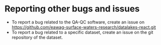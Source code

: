 # Reporting other bugs and issues

- To report a bug related to the QA-QC software, create an issue on https://github.com/eawag-surface-waters-research/datalakes-react.git 
- To report a bug related to a specific dataset, create an issue on the git repository of the dataset.

